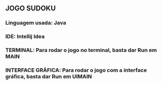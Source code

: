 ## JOGO SUDOKU 
### Linguagem usada: Java 
### IDE: Intellij Idea

 ### TERMINAL: Para rodar o jogo no terminal, basta dar Run em MAIN
 ### INTERFACE GRÁFICA: Para rodar o jogo com a interface gráfica, basta dar Run em UIMAIN
